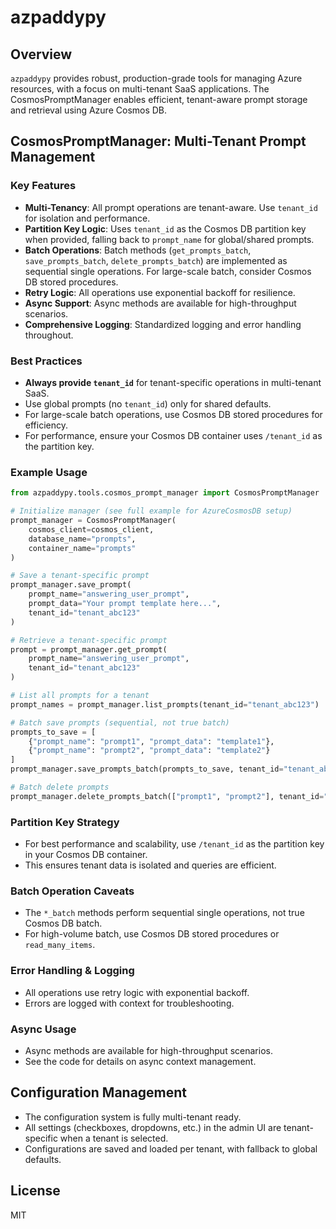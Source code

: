 # azpaddypy

## Overview

`azpaddypy` provides robust, production-grade tools for managing Azure resources, with a focus on multi-tenant SaaS applications. The CosmosPromptManager enables efficient, tenant-aware prompt storage and retrieval using Azure Cosmos DB.

## CosmosPromptManager: Multi-Tenant Prompt Management

### Key Features
- **Multi-Tenancy**: All prompt operations are tenant-aware. Use `tenant_id` for isolation and performance.
- **Partition Key Logic**: Uses `tenant_id` as the Cosmos DB partition key when provided, falling back to `prompt_name` for global/shared prompts.
- **Batch Operations**: Batch methods (`get_prompts_batch`, `save_prompts_batch`, `delete_prompts_batch`) are implemented as sequential single operations. For large-scale batch, consider Cosmos DB stored procedures.
- **Retry Logic**: All operations use exponential backoff for resilience.
- **Async Support**: Async methods are available for high-throughput scenarios.
- **Comprehensive Logging**: Standardized logging and error handling throughout.

### Best Practices
- **Always provide `tenant_id`** for tenant-specific operations in multi-tenant SaaS.
- Use global prompts (no `tenant_id`) only for shared defaults.
- For large-scale batch operations, use Cosmos DB stored procedures for efficiency.
- For performance, ensure your Cosmos DB container uses `/tenant_id` as the partition key.

### Example Usage

```python
from azpaddypy.tools.cosmos_prompt_manager import CosmosPromptManager

# Initialize manager (see full example for AzureCosmosDB setup)
prompt_manager = CosmosPromptManager(
    cosmos_client=cosmos_client,
    database_name="prompts",
    container_name="prompts"
)

# Save a tenant-specific prompt
prompt_manager.save_prompt(
    prompt_name="answering_user_prompt",
    prompt_data="Your prompt template here...",
    tenant_id="tenant_abc123"
)

# Retrieve a tenant-specific prompt
prompt = prompt_manager.get_prompt(
    prompt_name="answering_user_prompt",
    tenant_id="tenant_abc123"
)

# List all prompts for a tenant
prompt_names = prompt_manager.list_prompts(tenant_id="tenant_abc123")

# Batch save prompts (sequential, not true batch)
prompts_to_save = [
    {"prompt_name": "prompt1", "prompt_data": "template1"},
    {"prompt_name": "prompt2", "prompt_data": "template2"}
]
prompt_manager.save_prompts_batch(prompts_to_save, tenant_id="tenant_abc123")

# Batch delete prompts
prompt_manager.delete_prompts_batch(["prompt1", "prompt2"], tenant_id="tenant_abc123")
```

### Partition Key Strategy
- For best performance and scalability, use `/tenant_id` as the partition key in your Cosmos DB container.
- This ensures tenant data is isolated and queries are efficient.

### Batch Operation Caveats
- The `*_batch` methods perform sequential single operations, not true Cosmos DB batch.
- For high-volume batch, use Cosmos DB stored procedures or `read_many_items`.

### Error Handling & Logging
- All operations use retry logic with exponential backoff.
- Errors are logged with context for troubleshooting.

### Async Usage
- Async methods are available for high-throughput scenarios.
- See the code for details on async context management.

## Configuration Management
- The configuration system is fully multi-tenant ready.
- All settings (checkboxes, dropdowns, etc.) in the admin UI are tenant-specific when a tenant is selected.
- Configurations are saved and loaded per tenant, with fallback to global defaults.

## License
MIT 